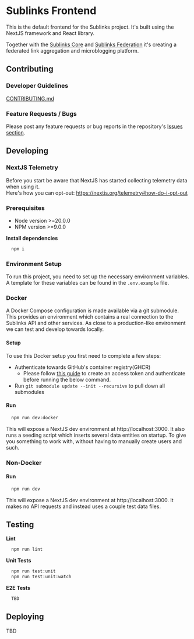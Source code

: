 # Sublinks Frontend
This is the default frontend for the Sublinks project. It's built using the NextJS framework and React library.

Together with the [Sublinks Core](https://github.com/participating-online/sublinks) and [Sublinks Federation](https://github.com/participating-online/sublinks-federation) it's creating a federated link aggregation and microblogging platform.

## Contributing

### Developer Guidelines

[CONTRIBUTING.md](CONTRIBUTING.md)

### Feature Requests / Bugs

Please post any feature requests or bug reports in the repository's [Issues section](https://github.com/participating-online/sublinks-frontend/issues).

## Developing

### NextJS Telemetry

Before you start be aware that NextJS has started collecting telemetry data when using it.  
Here's how you can opt-out: https://nextjs.org/telemetry#how-do-i-opt-out

### Prerequisites

* Node version >=20.0.0
* NPM version >=9.0.0

**Install dependencies**
```sh
  npm i
```

### Environment Setup

To run this project, you need to set up the necessary environment variables. A template for these variables can be found in the `.env.example` file.

### Docker

A Docker Compose configuration is made available via a git submodule. This provides an environment which contains a real connection to the Sublinks API and other services. As close to a production-like environment we can test and develop towards locally.

#### Setup

To use this Docker setup you first need to complete a few steps:

- Authenticate towards GitHub's container registry(GHCR)
  - Please follow [this guide](https://docs.github.com/en/packages/working-with-a-github-packages-registry/working-with-the-container-registry#authenticating-with-a-personal-access-token-classic) to create an access token and authenticate before running the below command.
- Run `git submodule update --init --recursive` to pull down all submodules
 
#### Run

```sh
  npm run dev:docker
```

This will expose a NextJS dev environment at http://localhost:3000. It also runs a seeding script which inserts several data entities on startup. To give you something to work with, without having to manually create users and such.

### Non-Docker

#### Run

```sh
  npm run dev
```

This will expose a NextJS dev environment at http://localhost:3000. It makes no API requests and instead uses a couple test data files.

## Testing

**Lint**
```sh
  npm run lint
```

**Unit Tests**
```sh
  npm run test:unit
  npm run test:unit:watch
```

**E2E Tests**
```sh
  TBD
```

## Deploying
TBD
